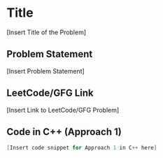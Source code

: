 # Title
[Insert Title of the Problem]

## Problem Statement
[Insert Problem Statement]

## LeetCode/GFG Link
[Insert Link to LeetCode/GFG Problem]

## Code in C++ (Approach 1)
```cpp
[Insert code snippet for Approach 1 in C++ here]
